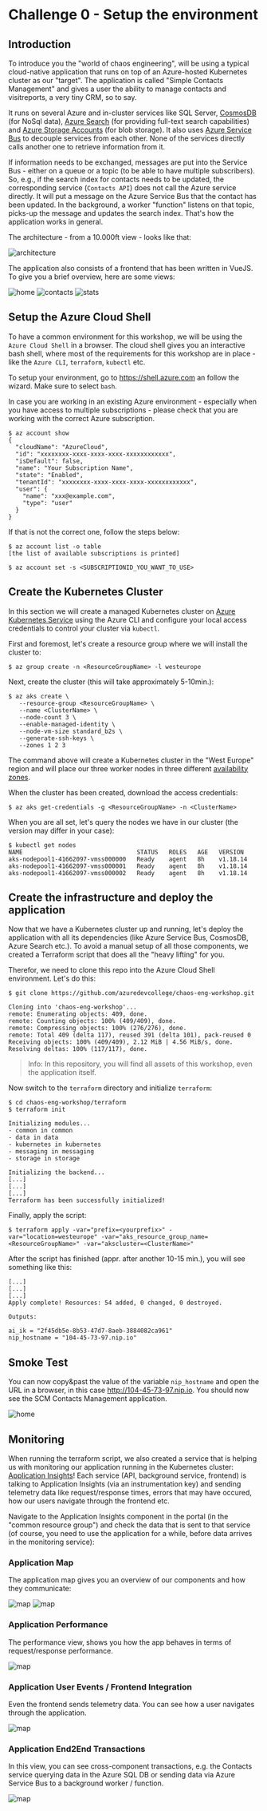 # Challenge 0 - Setup the environment

## Introduction

To introduce you the "world of chaos engineering", will be using a typical cloud-native application that runs on top of an Azure-hosted Kubernetes cluster as our "target". The application is called "Simple Contacts Management" and gives a user the ability to manage contacts and visitreports, a very tiny CRM, so to say.

It runs on several Azure and in-cluster services like SQL Server, [CosmosDB](https://docs.microsoft.com/en-us/azure/cosmos-db/introduction) (for NoSql data), [Azure Search](https://docs.microsoft.com/en-us/azure/search/search-what-is-azure-search) (for providing full-text search capabilities) and [Azure Storage Accounts](https://docs.microsoft.com/en-us/azure/storage/common/storage-account-overview) (for blob storage). It also uses [Azure Service Bus](https://docs.microsoft.com/en-us/azure/service-bus-messaging/service-bus-messaging-overview) to decouple services from each other. None of the services directly calls another one to retrieve information from it. 

If information needs to be exchanged, messages are put into the Service Bus - either on a queue or a topic (to be able to have multiple subscribers). So, e.g., if the search index for contacts needs to be updated, the corresponding service (`Contacts API`) does not call the Azure service directly. It will put a message on the Azure Service Bus that the contact has been updated. In the background, a worker "function" listens on that topic, picks-up the message and updates the search index. That's how the application works in general.

The architecture - from a 10.000ft view - looks like that:

![architecture](./img/aks-architecture.png)

The application also consists of a frontend that has been written in VueJS. To give you a brief overview, here are some views:

![home](./img/app_home.png)
![contacts](./img/app_contacts.png)
![stats](./img/app_stats.png)

## Setup the Azure Cloud Shell

To have a common environment for this workshop, we will be using the `Azure Cloud Shell` in a browser. The cloud shell gives you an interactive bash shell, where most of the requirements for this workshop are in place - like the `Azure CLI`, `terraform`, `kubectl` etc.

To setup your environment, go to <https://shell.azure.com> an follow the wizard. Make sure to select `bash`.

In case you are working in an existing Azure environment - especially when you have access to multiple subscriptions - please check that you are working with the correct Azure subscription.

```shell
$ az account show
{
  "cloudName": "AzureCloud",
  "id": "xxxxxxxx-xxxx-xxxx-xxxx-xxxxxxxxxxxx",
  "isDefault": false,
  "name": "Your Subscription Name",
  "state": "Enabled",
  "tenantId": "xxxxxxxx-xxxx-xxxx-xxxx-xxxxxxxxxxxx",
  "user": {
    "name": "xxx@example.com",
    "type": "user"
  }
}
```

If that is not the correct one, follow the steps below:

```shell
$ az account list -o table
[the list of available subscriptions is printed]

$ az account set -s <SUBSCRIPTIONID_YOU_WANT_TO_USE>
```

## Create the Kubernetes Cluster

In this section we will create a managed Kubernetes cluster on [Azure Kubernetes Service](https://docs.microsoft.com/en-us/azure/aks/) using the Azure CLI and configure your local access credentials to control your cluster via `kubectl`.

First and foremost, let's create a resource group where we will install the cluster to:

```shell
$ az group create -n <ResourceGroupName> -l westeurope
```

Next, create the cluster (this will take approximately 5-10min.):

```shell
$ az aks create \
   --resource-group <ResourceGroupName> \
   --name <ClusterName> \
   --node-count 3 \
   --enable-managed-identity \
   --node-vm-size standard_b2s \
   --generate-ssh-keys \
   --zones 1 2 3
```

The command above will create a Kubernetes cluster in the "West Europe" region and will place our three worker nodes in three different [availability zones](https://docs.microsoft.com/en-us/azure/availability-zones/az-overview).

When the cluster has been created, download the access credentials:

```shell
$ az aks get-credentials -g <ResourceGroupName> -n <ClusterName>
```

When you are all set, let's query the nodes we have in our cluster (the version may differ in your case):

```shell
$ kubectl get nodes
NAME                                STATUS   ROLES   AGE   VERSION
aks-nodepool1-41662097-vmss000000   Ready    agent   8h    v1.18.14
aks-nodepool1-41662097-vmss000001   Ready    agent   8h    v1.18.14
aks-nodepool1-41662097-vmss000002   Ready    agent   8h    v1.18.14
```

## Create the infrastructure and deploy the application

Now that we have a Kubernetes cluster up and running, let's deploy the application with all its dependencies (like Azure Service Bus, CosmosDB, Azure Search etc.). To avoid a manual setup of all those components, we created a Terraform script that does all the "heavy lifting" for you.

Therefor, we need to clone this repo into the Azure Cloud Shell environment. Let's do this:

```shell
$ git clone https://github.com/azuredevcollege/chaos-eng-workshop.git

Cloning into 'chaos-eng-workshop'...
remote: Enumerating objects: 409, done.
remote: Counting objects: 100% (409/409), done.
remote: Compressing objects: 100% (276/276), done.
remote: Total 409 (delta 117), reused 391 (delta 101), pack-reused 0
Receiving objects: 100% (409/409), 2.12 MiB | 4.56 MiB/s, done.
Resolving deltas: 100% (117/117), done.
```

> Info: In this repository, you will find all assets of this workshop, even the application itself.

Now switch to the `terraform` directory and initialize `terraform`:

```shell
$ cd chaos-eng-workshop/terraform
$ terraform init

Initializing modules...
- common in common
- data in data
- kubernetes in kubernetes
- messaging in messaging
- storage in storage

Initializing the backend...
[...]
[...]
[...]
Terraform has been successfully initialized!
```

Finally, apply the script:

```shell
$ terraform apply -var="prefix=<yourprefix>" -var="location=westeurope" -var="aks_resource_group_name=<ResourceGroupName>" -var="akscluster=<ClusterName>"
```

After the script has finished (appr. after another 10-15 min.), you will see something like this:

```shell
[...]
[...]
[...]
Apply complete! Resources: 54 added, 0 changed, 0 destroyed.

Outputs:

ai_ik = "2f45db5e-8b53-47d7-8aeb-3884082ca961"
nip_hostname = "104-45-73-97.nip.io"
```

## Smoke Test

You can now copy&past the value of the variable `nip_hostname` and open the URL in a browser, in this case <http://104-45-73-97.nip.io>. You should now see the SCM Contacts Management application.

![home](./img/app_home.png)

## Monitoring

When running the terraform script, we also created a service that is helping us with monitoring our application running in the Kubernetes cluster: [Application Insights](https://docs.microsoft.com/en-us/azure/azure-monitor/app/app-insights-overview)! Each service (API, background service, frontend) is talking to Application Insights (via an instrumentation key) and sending telemetry data like request/response times, errors that may have occured, how our users navigate through the frontend etc.

Navigate to the Application Insights component in the portal (in the "common resource group") and check the data that is sent to that service (of course, you need to use the application for a while, before data arrives in the monitoring service):

### Application Map

The application map gives you an overview of our components and how they communicate:

![map](./img/monitoring_map.png)
![map](./img/monitoring_error.png)

### Application Performance

The performance view, shows you how the app behaves in terms of request/response performance.

![map](./img/monitoring_performance.png)

### Application User Events / Frontend Integration

Even the frontend sends telemetry data. You can see how a user navigates through the application.

![map](./img/monitoring_userevents.png)

### Application End2End Transactions

In this view, you can see cross-component transactions, e.g. the Contacts service querying data in the Azure SQL DB or sending data via Azure Service Bus to a background worker / function.

![map](./img/monitoring_end2end.png)
